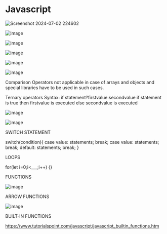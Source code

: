 # Javascript


![Screenshot 2024-07-02 224602](https://github.com/Erikamediratta/Javascript/assets/146512912/049ecf44-a5fe-4343-a625-133a132dbc22)


![image](https://github.com/Erikamediratta/Javascript/assets/146512912/e8a802f3-d696-4aaa-8088-aa9033cc8bd6)


![image](https://github.com/Erikamediratta/Javascript/assets/146512912/6cc07390-73a5-4a56-ac21-37e2c56efa4e)


![image](https://github.com/Erikamediratta/Javascript/assets/146512912/57a787a1-71ba-451a-98ff-c11242f9d20d)


![image](https://github.com/Erikamediratta/Javascript/assets/146512912/602ba806-5c86-4f3f-8255-ccd20edc0aa6)


![image](https://github.com/Erikamediratta/Javascript/assets/146512912/46e2f101-8eb5-4e37-bb2b-b668c19de870)

Comparison Operators not applicable in case of arrays and objects and special libraries have to be used in such cases.

Ternary operators
Syntax:
if statement?firstvalue:secondvalue
if statement is true then firstvalue is executed else secondvalue is executed


![image](https://github.com/Erikamediratta/Javascript/assets/146512912/bb864ea3-25fc-4398-9b33-8d5042557f0c)



![image](https://github.com/Erikamediratta/Javascript/assets/146512912/12df4dba-217c-4d8d-8911-5daa940274bd)


SWITCH STATEMENT

switch(condition){
case value:
  statements;
  break;
case value:
  statements;
  break;
default:
  statements;
  break;
  }


LOOPS

for(let i=0;i<___;i++)
{}


FUNCTIONS

![image](https://github.com/Erikamediratta/Frontend/assets/146512912/1ad1b619-a508-482b-ad5d-4dd31ebe8f7a)

ARROW FUNCTIONS

![image](https://github.com/Erikamediratta/Frontend/assets/146512912/0c00ce74-9092-4021-b49a-7b84d3ff0388)


BUILT-IN FUNCTIONS

https://www.tutorialspoint.com/javascript/javascript_builtin_functions.htm

















